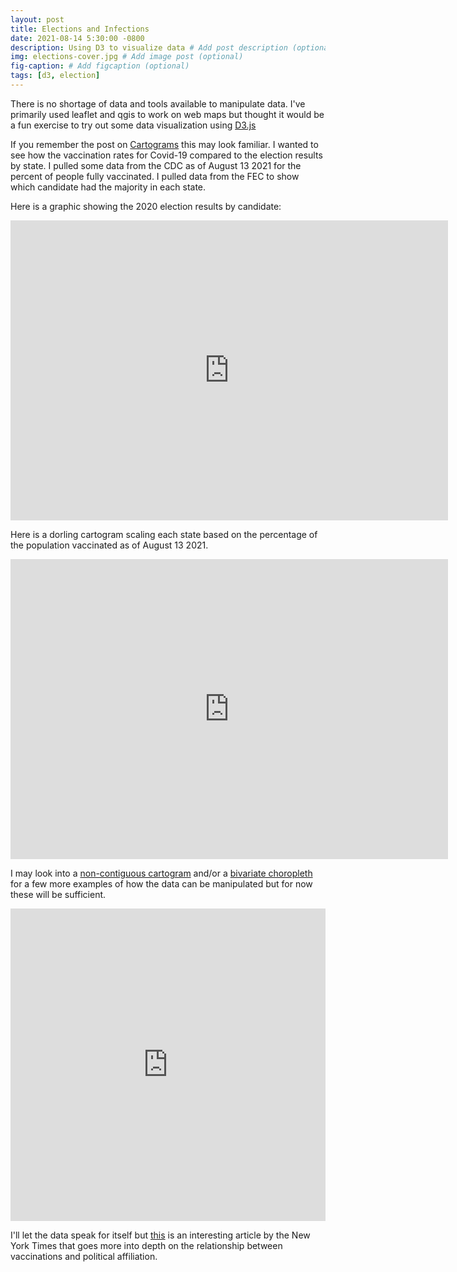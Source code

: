 ```yaml
---
layout: post
title: Elections and Infections
date: 2021-08-14 5:30:00 -0800
description: Using D3 to visualize data # Add post description (optional)
img: elections-cover.jpg # Add image post (optional)
fig-caption: # Add figcaption (optional)
tags: [d3, election]
---
```


There is no shortage of data and tools available to manipulate data. I've primarily used leaflet and qgis to work on web maps but thought it would be a fun exercise to try out some data visualization using [D3.js](https://d3js.org/)

If you remember the post on [Cartograms](https://anthonyblackham.com/cartograms/) this may look familiar. I wanted to see how the vaccination rates for Covid-19 compared to the election results by state. I pulled some data from the CDC as of August 13 2021 for the percent of people fully vaccinated. I pulled data from the FEC to show which candidate had the majority in each state. 

Here is a graphic showing the 2020 election results by candidate:

<div class="embed-container">
  <iframe
      src="https://anthonyblackham.com/elections-infections/election/"
      width="700"
      height="480"
      frameborder="0"
      allowfullscreen="">
  </iframe>
</div>

Here is a dorling cartogram scaling each state based on the percentage of the population vaccinated as of August 13 2021.

<div class="embed-container">
  <iframe
      src="https://anthonyblackham.com/elections-infections/dorling/"
      width="700"
      height="480"
      frameborder="0"
      allowfullscreen="">
  </iframe>
</div>

I may look into a [non-contiguous cartogram](https://observablehq.com/@d3/non-contiguous-cartogram) and/or a [bivariate choropleth](https://observablehq.com/@d3/bivariate-choropleth) for a few more examples of how the data can be manipulated but for now these will be sufficient. 

<iframe width="100%" height="500" frameborder="0"
  src="https://observablehq.com/embed/@herbfargus/covid-19-vaccinations?cell=*"></iframe>

I'll let the data speak for itself but [this](https://www.nytimes.com/interactive/2021/04/17/us/vaccine-hesitancy-politics.html) is an interesting article by the New York Times that goes more into depth on the relationship between vaccinations and political affiliation. 
